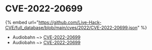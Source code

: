 # CVE-2022-20699
{% embed url="https://github.com/Live-Hack-CVE/full_database/blob/main/cves/2022/CVE-2022-20699.json" %}

* Audiobahn ~> [CVE-2022-20699](https://www.alice-snow.ru/2022/database/cve-2022-20699/cve-2022-20699-audiobahn)
* Audiobahn ~> [CVE-2022-20699](https://www.alice-snow.ru/2022/database/cve-2022-20699/cve-2022-20699-audiobahn)